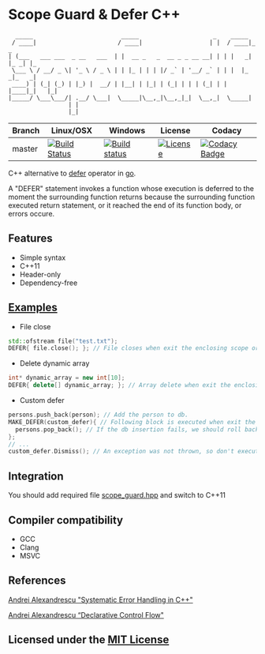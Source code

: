 # Scope Guard & Defer C++

```text
  _____                         _____                     _    _____
 / ____|                       / ____|                   | |  / ____|_     _
| (___   ___ ___  _ __   ___  | |  __ _   _  __ _ _ __ __| | | |   _| |_ _| |_
 \___ \ / __/ _ \| '_ \ / _ \ | | |_ | | | |/ _` | '__/ _` | | |  |_   _|_   _|
 ____) | (_| (_) | |_) |  __/ | |__| | |_| | (_| | | | (_| | | |____|_|   |_|
|_____/ \___\___/| .__/ \___|  \_____|\__,_|\__,_|_|  \__,_|  \_____|
                 | |
                 |_|
```

Branch | Linux/OSX | Windows | License | Codacy
-------|-----------|---------|---------|-------
master |[![Build Status](https://travis-ci.org/Neargye/scope_guard.svg?branch=master)](https://travis-ci.org/Neargye/scope_guard)|[![Build status](https://ci.appveyor.com/api/projects/status/yi394vgtwd0i2kco/branch/master?svg=true)](https://ci.appveyor.com/project/Neargye/scope-guard/branch/master)|[![License](https://img.shields.io/github/license/Neargye/scope_guard.svg)](LICENSE)|[![Codacy Badge](https://api.codacy.com/project/badge/Grade/f5aa0553701f4f84bd51f2efda879972)](https://www.codacy.com/app/Neargye/scope_guard?utm_source=github.com&amp;utm_medium=referral&amp;utm_content=Neargye/scope_guard&amp;utm_campaign=Badge_Grade)

C++ alternative to [defer](https://golang.org/ref/spec#Defer_statements) operator in [go](https://en.wikipedia.org/wiki/Go_(programming_language)).

A "DEFER" statement invokes a function whose execution is deferred to the moment the surrounding function returns because the surrounding function executed return statement, or it reached the end of its function body, or errors occure.

## Features

* Simple syntax
* C++11
* Header-only
* Dependency-free

## [Examples](example/example.cpp)

* File close

```cpp
std::ofstream file("test.txt");
DEFER{ file.close(); }; // File closes when exit the enclosing scope or errors occure.
```

* Delete dynamic array

```cpp
int* dynamic_array = new int[10];
DEFER{ delete[] dynamic_array; }; // Array delete when exit the enclosing scope or errors occure.
```

* Custom defer

```cpp
persons.push_back(person); // Add the person to db.
MAKE_DEFER(custom_defer){ // Following block is executed when exit the enclosing scope or errors occure.
  persons.pop_back(); // If the db insertion fails, we should roll back.
};
// ...
custom_defer.Dismiss(); // An exception was not thrown, so don't execute the defer.
```

## Integration

You should add required file [scope_guard.hpp](include/scope_guard.hpp) and switch to C++11

## Compiler compatibility

* GCC
* Clang
* MSVC

## References

[Andrei Alexandrescu "Systematic Error Handling in C++"](https://channel9.msdn.com/Shows/Going+Deep/C-and-Beyond-2012-Andrei-Alexandrescu-Systematic-Error-Handling-in-C)

[Andrei Alexandrescu “Declarative Control Flow"](https://youtu.be/WjTrfoiB0MQ)

## Licensed under the [MIT License](LICENSE)
